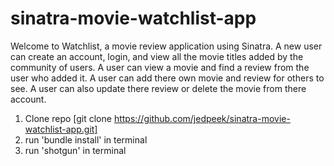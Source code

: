 # sinatra-movie-watchlist-app

Welcome to Watchlist, a movie review application using Sinatra. A new user can create an account, login, and view all the movie titles added by the community of users. A user can view a movie and find a review from the user who added it. A user can add there own movie and review for others to see. A user can also update there review or delete the movie from there account.

1. Clone repo [git clone https://github.com/jedpeek/sinatra-movie-watchlist-app.git]
2. run 'bundle install' in terminal
3. run 'shotgun' in terminal
